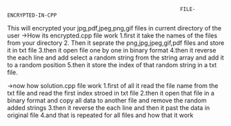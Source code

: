                                                             FILE-ENCRYPTED-IN-CPP
This will encrypted your jpg,pdf,jpeg,png,gif files in current directory of the user ->How its encrypted.cpp file work 1.first it take the names of the files from your directory 2. Then it seprate the png,jpg,jpeg,gif,pdf files and store it in txt file 3.then it open file one by one in binary format 4.then it reverse the each line and add select a random string from the string array and add it to a random position 5.then it store the index of that random string in a txt file.

->now how solution.cpp file work 1.first of all it read the file name from the txt file and read the first index stroed in txt file 2.then it open that file in a binary format and copy all data to another file and remove the random added strings 3.then it reverse the each line and then it past the data in original file 4.and that is repeated for all files and how that it work
